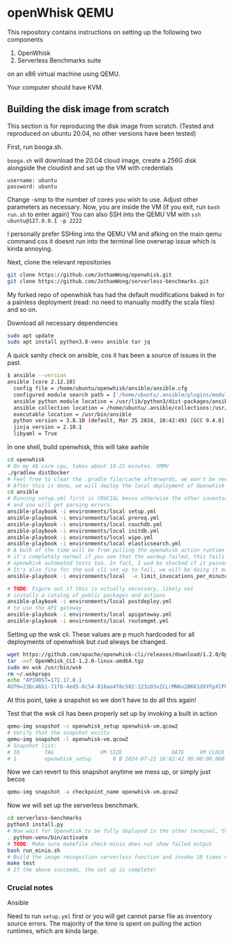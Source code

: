 # openWhisk QEMU

This repository contains instructions on setting up the following two components

1. OpenWhisk
2. Serverless Benchmarks suite

on an x86 virtual machine using QEMU.

Your computer should have KVM.

## Building the disk image from scratch

This section is for reproducing the disk image from scratch. (Tested and reproduced on ubuntu 20.04, no other versions have been tested)

First, run booga.sh.

`booga.sh` will download the 20.04 cloud image, create a 256G disk alongside the cloudinit and set up the VM with credentials

```
username: ubuntu
password: ubuntu
```

Change -smp to the number of cores you wish to use. Adjust other parameters as necessary.
Now, you are inside the VM (if you exit, run `bash run.sh` to enter again)
You can also SSH into the QEMU VM with `ssh ubuntu@127.0.0.1 -p 2222`

I personally prefer SSHing into the QEMU VM and afking on the main qemu command cos it doesnt run into
the terminal line overwrap issue which is kinda annoying.

Next, clone the relevant repositories

```bash
git clone https://github.com/JothamWong/openwhisk.git
git clone https://github.com/JothamWong/serverless-benchmarks.git
```

My forked repo of openwhisk has had the default modifications baked in for a painless deployment (read: no need to manually modify the scala files) and so on.

Download all necessary dependencies

```bash
sudo apt update
sudo apt install python3.8-venv ansible tar jq
```

A quick sanity check on ansible, cos it has been a source of issues in the past.
```bash 
$ ansible --version
ansible [core 2.12.10]
  config file = /home/ubuntu/openwhisk/ansible/ansible.cfg
  configured module search path = ['/home/ubuntu/.ansible/plugins/modules', '/usr/share/ansible/plugins/modules']
  ansible python module location = /usr/lib/python3/dist-packages/ansible
  ansible collection location = /home/ubuntu/.ansible/collections:/usr/share/ansible/collections
  executable location = /usr/bin/ansible
  python version = 3.8.10 (default, Mar 25 2024, 10:42:49) [GCC 9.4.0]
  jinja version = 2.10.1
  libyaml = True
```

In one shell, build openwhisk, this will take awhile

```bash
cd openwhisk
# On my 48 core cpu, takes about 10-21 minutes. YMMV
./gradlew distDocker
# Feel free to clear the .gradle file/cache afterwards, we won't be needing them anymore
# After this is done, we will deploy the local deployment of Openwhisk using ansible
cd ansible
# Running setup.yml first is CRUCIAL becos otherwise the other inventories wont be set up
# and you will get parsing errors.
ansible-playbook -i environments/local setup.yml
ansible-playbook -i environments/local prereq.yml
ansible-playbook -i environments/local couchdb.yml
ansible-playbook -i environments/local initdb.yml
ansible-playbook -i environments/local wipe.yml
ansible-playbook -i environments/local elasticsearch.yml
# A bulk of the time will be from pulling the openwhisk action runtime docker images
# it's completely normal if you see that the warmup failed, this fails on the official
# openwhisk automated tests too. In fact, I wud be shocked if it passed!
# It's also fine for the wsk cli set up to fail, we will be doing it manually
ansible-playbook -i environments/local  -e limit_invocations_per_minute=999999 -e limit_invocations_concurrent=999999 -e db_activation_backend=ElasticSearch openwhisk.yml

# TODO: Figure out if this is actually necessary, likely not
# installs a catalog of public packages and actions
ansible-playbook -i environments/local postdeploy.yml
# to use the API gateway
ansible-playbook -i environments/local apigateway.yml
ansible-playbook -i environments/local routemgmt.yml
```

Setting up the wsk cli. These values are p much hardcoded for all deployments of 
openwhisk but cud always be changed.
```bash
wget https://github.com/apache/openwhisk-cli/releases/download/1.2.0/OpenWhisk_CLI-1.2.0-linux-amd64.tgz
tar -xvf OpenWhisk_CLI-1.2.0-linux-amd64.tgz
sudo mv wsk /usr/bin/wsk
rm ~/.wskprops
echo "APIHOST=172.17.0.1
AUTH=23bc46b1-71f6-4ed5-8c54-816aa4f8c502:123zO3xZCLrMN6v2BKK1dXYFpXlPkccOFqm12CdAsMgRU4VrNZ9lyGVCGuMDGIwP" > ~/.wskprops
```

At this point, take a snapshot so we don't have to do all this again!

Test that the wsk cli has been properly set up by invoking a built in action

```bash
qemu-img snapshot -c openwhisk_setup openwhisk-vm.qcow2
# Verify that the snapshot exists
qemu-img snapshot -l openwhisk-vm.qcow2
# Snapshot list:
# ID        TAG               VM SIZE                DATE     VM CLOCK     ICOUNT
# 1         openwhisk_setup       0 B 2024-07-22 16:02:42 00:00:00.000          0
```

Now we can revert to this snapshot anytime we mess up, or simply just becos

```bash
qemu-img snapshot -a checkpoint_name openwhisk-vm.qcow2
```

Now we will set up the serverless benchmark.

```bash
cd serverless-benchmarks
python3 install.py
# Now wait for Openwhisk to be fully deployed in the other terminal, then proceed
. python-venv/bin/activate
# TODO: Make sure makefile check-minio does not show failed output
bash run_minio.sh
# Build the image recognition serverless function and invoke 10 times closed loop
make test
# If the above succeeds, the set up is complete!
```

### Crucial notes

Ansible

Need to run `setup.yml` first or you will get cannot parse file as inventory source errors.
The majority of the time is spent on pulling the action runtimes, which are kinda large.
